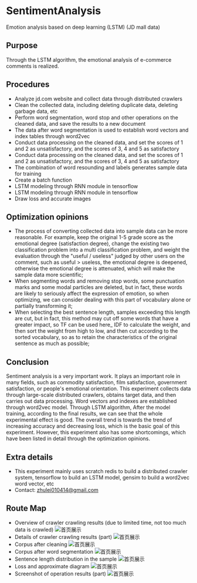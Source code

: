 # SentimentAnalysis
Emotion analysis based on deep learning (LSTM) (JD mall data)

## Purpose
Through the LSTM algorithm, the emotional analysis of e-commerce comments is realized.

## Procedures
* Analyze jd.com website and collect data through distributed crawlers
* Clean the collected data, including deleting duplicate data, deleting garbage data, etc
* Perform word segmentation, word stop and other operations on the cleaned data, and save the results to a new document
* The data after word segmentation is used to establish word vectors and index tables through word2vec
* Conduct data processing on the cleaned data, and set the scores of 1 and 2 as unsatisfactory, and the scores of 3, 4 and 5 as satisfactory
* Conduct data processing on the cleaned data, and set the scores of 1 and 2 as unsatisfactory, and the scores of 3, 4 and 5 as satisfactory
* The combination of word resounding and labels generates sample data for training
* Create a batch function
* LSTM modeling through RNN module in tensorflow
* LSTM modeling through RNN module in tensorflow
* Draw loss and accurate images

## Optimization opinions
* The process of converting collected data into sample data can be more reasonable. For example, keep the original 1-5 grade score as the emotional degree (satisfaction degree), change the existing two classification problem into a multi classification problem, and weight the evaluation through the "useful / useless" judged by other users on the comment, such as useful > useless, the emotional degree is deepened, otherwise the emotional degree is attenuated, which will make the sample data more scientific;
* When segmenting words and removing stop words, some punctuation marks and some modal particles are deleted, but in fact, these words are likely to seriously affect the expression of emotion, so when optimizing, we can consider dealing with this part of vocabulary alone or partially transforming it;
* When selecting the best sentence length, samples exceeding this length are cut, but in fact, this method may cut off some words that have a greater impact, so TF can be used here_ IDF to calculate the weight, and then sort the weight from high to low, and then cut according to the sorted vocabulary, so as to retain the characteristics of the original sentence as much as possible;

## Conclusion
Sentiment analysis is a very important work. It plays an important role in many fields, such as commodity satisfaction, film satisfaction, government satisfaction, or people's emotional orientation. This experiment collects data through large-scale distributed crawlers, obtains target data, and then carries out data processing. Word vectors and indexes are established through word2vec model. Through LSTM algorithm, After the model training, according to the final results, we can see that the whole experimental effect is good. The overall trend is towards the trend of increasing accuracy and decreasing loss, which is the basic goal of this experiment. However, this experiment also has some shortcomings, which have been listed in detail through the optimization opinions.

## Extra details
* This experiment mainly uses scratch redis to build a distributed crawler system, tensorflow to build an LSTM model, gensim to build a word2vec word vector, etc
* Contact: zhulei010414@gmail.com

## Route Map
* Overview of crawler crawling results (due to limited time, not too much data is crawled)
![首页展示](https://github.com/anycodes/SentimentAnalysis/blob/master/picDic/1.png?raw=true)
* Details of crawler crawling results (part)
![首页展示](https://github.com/anycodes/SentimentAnalysis/blob/master/picDic/2.png?raw=true)
* Corpus after cleaning
![首页展示](https://github.com/anycodes/SentimentAnalysis/blob/master/picDic/3.png?raw=true)
* Corpus after word segmentation
![首页展示](https://github.com/anycodes/SentimentAnalysis/blob/master/picDic/4.png?raw=true)
* Sentence length distribution in the sample
![首页展示](https://github.com/anycodes/SentimentAnalysis/blob/master/picDic/5.png?raw=true)
* Loss and approximate diagram
![首页展示](https://github.com/anycodes/SentimentAnalysis/blob/master/picDic/6.png?raw=true)
* Screenshot of operation results (part)
![首页展示](https://github.com/anycodes/SentimentAnalysis/blob/master/picDic/7.png?raw=true)
